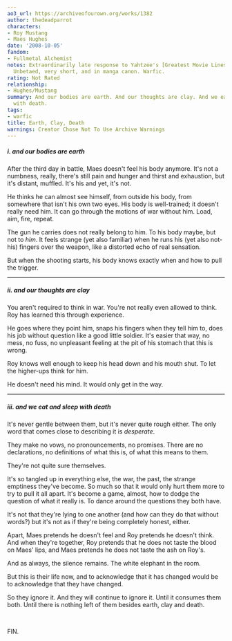 ```yaml
---
ao3_url: https://archiveofourown.org/works/1382
author: thedeadparrot
characters:
- Roy Mustang
- Maes Hughes
date: '2008-10-05'
fandom:
- Fullmetal Alchemist
notes: Extraordinarily late response to Yahtzee's [Greatest Movie Lines Challenge](http://www.livejournal.com/users/yahtzee63/185439.html).
  Unbetaed, very short, and in manga canon. Warfic.
rating: Not Rated
relationship:
- Hughes/Mustang
summary: And our bodies are earth. And our thoughts are clay. And we eat and sleep
  with death.
tags:
- warfic
title: Earth, Clay, Death
warnings: Creator Chose Not To Use Archive Warnings
---
```


##### i. and our bodies are earth

After the third day in battle, Maes doesn't feel his body anymore. It's not a numbness, really, there's still pain and hunger and thirst and exhaustion, but it's distant, muffled. It's his and yet, it's not.

He thinks he can almost see himself, from outside his body, from somewhere that isn't his own two eyes. His body is well-trained; it doesn't really need him. It can go through the motions of war without him. Load, aim, fire, repeat.

The gun he carries does not really belong to him. To his body maybe, but not to *him*. It feels strange (yet also familiar) when he runs his (yet also not-his) fingers over the weapon, like a distorted echo of real sensation.

But when the shooting starts, his body knows exactly when and how to pull the trigger.



---

##### ii. and our thoughts are clay

You aren't required to think in war. You're not really even allowed to think. Roy has learned this through experience.

He goes where they point him, snaps his fingers when they tell him to, does his job without question like a good little soldier. It's easier that way, no mess, no fuss, no unpleasant feeling at the pit of his stomach that this is wrong.

Roy knows well enough to keep his head down and his mouth shut. To let the higher-ups think for him.

He doesn't need his mind. It would only get in the way.



---

##### iii. and we eat and sleep with death

It's never gentle between them, but it's never quite rough either. The only word that comes close to describing it is *desperate*.

They make no vows, no pronouncements, no promises. There are no declarations, no definitions of what this is, of what this means to them.

They're not quite sure themselves.

It's so tangled up in everything else, the war, the past, the strange emptiness they've become. So much so that it would only hurt them more to try to pull it all apart. It's become a game, almost, how to dodge the question of what it really is. To dance around the questions they both have.

It's not that they're lying to one another (and how can they do that without words?) but it's not as if they're being completely honest, either.

Apart, Maes pretends he doesn't feel and Roy pretends he doesn't think. And when they're together, Roy pretends that he does not taste the blood on Maes' lips, and Maes pretends he does not taste the ash on Roy's.

And as always, the silence remains. The white elephant in the room.

But this is their life now, and to acknowledge that it has changed would be to acknowledge that they have changed.

So they ignore it. And they will continue to ignore it. Until it consumes them both. Until there is nothing left of them besides earth, clay and death.

 

FIN.